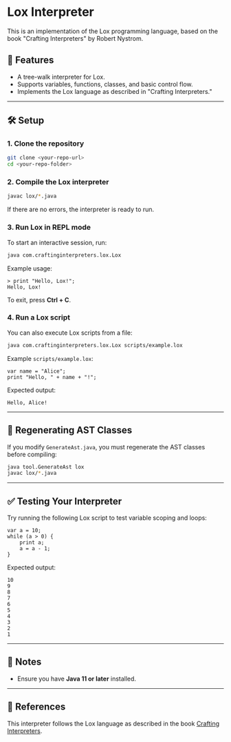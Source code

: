 # Lox Interpreter

This is an implementation of the Lox programming language, based on the book "Crafting Interpreters" by Robert Nystrom.

## 📜 Features

- A tree-walk interpreter for Lox.
- Supports variables, functions, classes, and basic control flow.
- Implements the Lox language as described in "Crafting Interpreters."

---

## 🛠️ Setup

### **1. Clone the repository**

```sh
git clone <your-repo-url>
cd <your-repo-folder>
```

### **2. Compile the Lox interpreter**

```sh
javac lox/*.java
```

If there are no errors, the interpreter is ready to run.

### **3. Run Lox in REPL mode**

To start an interactive session, run:

```sh
java com.craftinginterpreters.lox.Lox
```

Example usage:

```
> print "Hello, Lox!";
Hello, Lox!
```

To exit, press **Ctrl + C**.

### **4. Run a Lox script**

You can also execute Lox scripts from a file:

```sh
java com.craftinginterpreters.lox.Lox scripts/example.lox
```

Example `scripts/example.lox`:

```lox
var name = "Alice";
print "Hello, " + name + "!";
```

Expected output:

```
Hello, Alice!
```

---

## 🔧 Regenerating AST Classes

If you modify `GenerateAst.java`, you must regenerate the AST classes before compiling:

```sh
java tool.GenerateAst lox
javac lox/*.java
```

---

## ✅ Testing Your Interpreter

Try running the following Lox script to test variable scoping and loops:

```lox
var a = 10;
while (a > 0) {
    print a;
    a = a - 1;
}
```

Expected output:

```
10
9
8
7
6
5
4
3
2
1
```

---

## 📝 Notes

- Ensure you have **Java 11 or later** installed.

---

## 📌 References

This interpreter follows the Lox language as described in the book [Crafting Interpreters](https://craftinginterpreters.com/).
